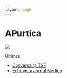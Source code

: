 ```yaml
---
layout: page
---
```


# APurtica


 <div style="width: 100%; overflow: hidden;">
     <div class="main"> 
      <img class="main" src="https://asofiafonso.github.io/apurtica/assets/images/welcome.jpeg">
     </div>
     <div class="events"> 
     <p style="font-size:large font-weight: bold"> Últimas </p>
        <ul>
            <li><a href="https://asofiafonso.github.io/apurtica/assets/audio/conversa_tsf_20211001.mp4">Conversa @ TSF</a></li>
            <li><a href="https://www.jornalmedico.pt/entrevista/41573-monica-albuquerque-e-necessario-desmitificar-a-palavra-urticaria.html"> Entrevista Jornal Médico</a></li>
        </ul>
     </div>
</div>

